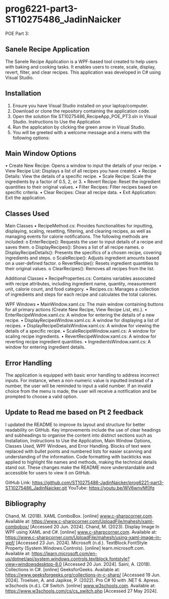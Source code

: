 # prog6221-part3-ST10275486_JadinNaicker
 POE Part 3:

 Sanele Recipe Application
 --------------------------
The Sanele Recipe Application is a WPF-based tool created to help users with baking and cooking tasks. It enables users to create, scale, display, revert, filter, and clear recipes. This application was developed in C# using Visual Studio.

Installation
------------
1.	Ensure you have Visual Studio installed on your laptop/computer.
2.	Download or clone the repository containing the application code.
3.	Open the solution file ST10275486_RecipeApp_POE_PT3.sln in Visual Studio.
Instructions to Use the Application
1.	Run the application by clicking the green arrow in Visual Studio.
2.	You will be greeted with a welcome message and a menu with the following options:

Main Window Options
-------------------
•	Create New Recipe: Opens a window to input the details of your recipe.
•	View Recipe List: Displays a list of all recipes you have created.
•	Recipe Details: View the details of a specific recipe.
•	Scale Recipe: Scale the ingredients by a factor of 0.5, 2, or 3.
•	Revert Recipe: Reset the ingredient quantities to their original values.
•	Filter Recipes: Filter recipes based on specific criteria.
•	Clear Recipes: Clear all recipe data.
•	Exit Application: Exit the application.

Classes Used
-------------
Main Classes
•	RecipeMethod.cs: Provides functionalities for inputting, displaying, scaling, resetting, filtering, and clearing recipes, as well as managing events for calorie notifications. The following methods are included:
o	EnterRecipe(): Requests the user to input details of a recipe and saves them.
o	DisplayRecipes(): Shows a list of all recipe names.
o	DisplayRecipeDetails(): Presents the specifics of a chosen recipe, covering ingredients and steps.
o	ScaleRecipe(): Adjusts ingredient amounts based on a user-defined factor.
o	RevertRecipe(): Resets ingredient quantities to their original values.
o	ClearRecipes(): Removes all recipes from the list.

Additional Classes
•	RecipeProperties.cs: Contains variables associated with recipe attributes, including ingredient name, quantity, measurement unit, calorie count, and food category.
•	Recipes.cs: Manages a collection of ingredients and steps for each recipe and calculates the total calories.

WPF Windows
•	MainWindow.xaml.cs: The main window containing buttons for all primary actions (Create New Recipe, View Recipe List, etc.).
•	EnterRecipeWindow.xaml.cs: A window for entering the details of a new recipe.
•	DisplayRecipesWindow.xaml.cs: A window for displaying a list of recipes.
•	DisplayRecipeDetailsWindow.xaml.cs: A window for viewing the details of a specific recipe.
•	ScaleRecipeWindow.xaml.cs: A window for scaling recipe ingredients.
•	RevertRecipeWindow.xaml.cs: A window for reverting recipe ingredient quantities.
•	IngredientsWindow.xaml.cs: A window for entering ingredient details.

Error Handling
--------------
The application is equipped with basic error handling to address incorrect inputs. For instance, when a non-numeric value is inputted instead of a number, the user will be reminded to input a valid number. If an invalid choice from the menu is made, the user will receive a notification and be prompted to choose a valid option.

Update to Read me based on Pt 2 feedback
-----------------------------------------
I updated the README to improve its layout and structure for better readability on GitHub. Key improvements include the use of clear headings and subheadings to organise the content into distinct sections such as Installation, Instructions to Use the Application, Main Window Options, Classes Used, WPF Windows, and Error Handling. Blocks of text were replaced with bullet points and numbered lists for easier scanning and understanding of the information. Code formatting with backticks was applied to highlight file names and methods, making the technical details stand out. These changes make the README more understandable and accessible for users to view it on GitHub.

GitHub Link: https://github.com/ST10275486-JadinNaicker/prog6221-part3-ST10275486_JadinNaicker.git 
YouTube: https://youtu.be/WV6wnyNf0fg 

Bibliography
------------
Chand, M. (2018). XAML ComboBox. [online] www.c-sharpcorner.com. Available at: https://www.c-sharpcorner.com/UploadFile/mahesh/xaml-combobox/ [Accessed 20 Jun. 2024].
Chand, M. (2023). Display Image In WPF using XAML and C#. [online] www.c-sharpcorner.com. Available at: https://www.c-sharpcorner.com/UploadFile/mahesh/using-xaml-image-in-wpf/ [Accessed 23 Jun. 2024].
Microsoft (n.d.). TextBlock.FontStyle Property (System.Windows.Controls). [online] learn.microsoft.com. Available at: https://learn.microsoft.com/en-us/dotnet/api/system.windows.controls.textblock.fontstyle?view=windowsdesktop-8.0 [Accessed 20 Jun. 2024].
Saini, A. (2018). Collections in C#. [online] GeeksforGeeks. Available at: https://www.geeksforgeeks.org/collections-in-c-sharp/ [Accessed 19 Jun. 2024].
Troelsen, A. and Japikse, P. (2022). Pro C# 10 with .NET 6. Apress.
w3schools (n.d.). C# Switch. [online] www.w3schools.com. Available at: https://www.w3schools.com/cs/cs_switch.php [Accessed 27 May 2024].



